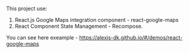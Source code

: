 
This project use:
  1. React.js Google Maps integration component - react-google-maps
  2. React Component State Management - Recompose.

You can see here exeample - https://alexis-dk.github.io/#/demos/react-google-maps

